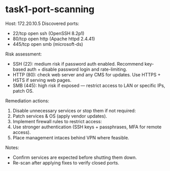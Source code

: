 # task1-port-scanning
Host: 172.20.10.5
Discovered ports:
- 22/tcp open ssh (OpenSSH 8.2p1)
- 80/tcp open http (Apache httpd 2.4.41)
- 445/tcp open smb (microsoft-ds)


Risk assessment:
- SSH (22): medium risk if password auth enabled. Recommend key-based auth + disable password login and rate-limiting.
- HTTP (80): check web server and any CMS for updates. Use HTTPS + HSTS if serving web pages.
- SMB (445): high risk if exposed — restrict access to LAN or specific IPs, patch OS.


Remediation actions:
1. Disable unnecessary services or stop them if not required:
2. Patch services & OS (apply vendor updates).
3. Implement firewall rules to restrict access:
4. Use stronger authentication (SSH keys + passphrases, MFA for remote access).
5. Place management intaces behind VPN where feasible.


Notes:
- Confirm services are expected before shutting them down.
- Re-scan after applying fixes to verify closed ports.
